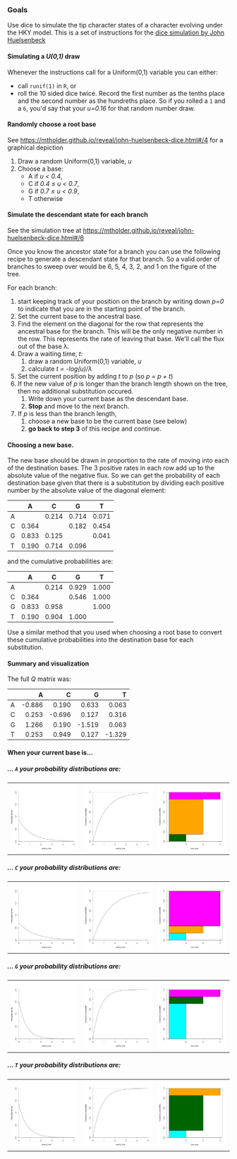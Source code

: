 ### Goals
Use dice to simulate the tip character states of a character evolving under
the HKY model.
This is a set of instructions for the [dice simulation by John Huelsenbeck](https://molevol.mbl.edu/images/1/1a/WoodsHole2012_1.pdf)

#### Simulating a *U(0,1)* draw
Whenever the instructions call for a Uniform(0,1) variable
  you can either:

  * call `runif(1)` in `R`, or
  * roll the 10 sided dice twice. Record the first number as the tenths place
  and the second number as the hundreths place. 
  So if you rolled a `1` and a `6`, you'd say that your *u=0.16*  for that
  random number draw.



#### Randomly choose a root base
See https://mtholder.github.io/reveal/john-huelsenbeck-dice.html#/4 for a 
graphical depiction

   1. Draw a random Uniform(0,1) variable, *u*
   2. Choose a base:
       * A if *u < 0.4*,
       * C if *0.4 ≤ u < 0.7*,
       * G if *0.7 ≤ u < 0.9*,
       * T otherwise

#### Simulate the descendant state for each branch
See the simulation tree at 
https://mtholder.github.io/reveal/john-huelsenbeck-dice.html#/6

Once you know the ancestor state for a branch you can use the following recipe
   to generate a descendant state for that branch.
So a valid order of branches to sweep over would be 6, 5, 4, 3, 2, and 1 on the figure of the tree.

For each branch:
  1. start keeping track of your position on the branch by writing down *p=0* to
  indicate that you are in the starting point of the branch.
  2. Set the current base to the ancestral base.
  3. Find the element on the diagonal for the row that represents the ancestral
    base for the branch. This will be the only negative number in the row. This
    represents the rate of leaving that base. 
    We'll call the flux out of the base λ.
  4. Draw a waiting time, *t*:
      1. draw a random Uniform(0,1) variable, *u*
      2. calculate *t = -log(u)/λ*
  5. Set the current position by adding *t* to *p* (so *p = p + t*)
  6. If the new value of *p* is longer than the branch length shown on the tree, then
    no additional substitution occured. 
      1. Write down your current base as the descendant base.
      2. **Stop** and move to the next branch.
  7. If *p* is less than the branch length, 
      1. choose a new base to be the current base (see below)
      2. **go back to step 3** of this recipe and continue.

#### Choosing a new base.
The new base should be drawn in proportion to the rate of moving into each of the destination
  bases.
The 3 positive rates in each row add up to the absolute value of the negative flux.
So we can get the probability of each destination base given that there is a substitution
by dividing each positive number by the absolute value of the diagonal element:

|   |  A    |    C  |    G  |   T   |
|---|-------|-------|-------|-------|
| A |       | 0.214 | 0.714 | 0.071 |
| C | 0.364 |       | 0.182 | 0.454 | 
| G | 0.833 | 0.125 |       | 0.041 |
| T | 0.190 | 0.714 | 0.096 |       |

and the cumulative probabilities are:

|   | A     |  C    | G     | T     |
|---|-------|-------|-------|-------|
| A |       | 0.214 | 0.929 | 1.000 |
| C | 0.364 |       | 0.546 | 1.000 | 
| G | 0.833 | 0.958 |       | 1.000 |
| T | 0.190 | 0.904 | 1.000 |       |


Use a similar method that you used when choosing a root base to convert these cumulative probabilities into the destination base for each substitution.

#### Summary and visualization

The full *Q* matrix was:

|   |   A    |   C    |   G    |   T    |
|---|-------:|-------:|-------:|-------:|
| A | -0.886 |  0.190 |  0.633 |  0.063 |
| C |  0.253 | -0.696 |  0.127 |  0.316 |
| G |  1.266 |  0.190 | -1.519 |  0.063 |
| T |  0.253 |  0.949 |  0.127 | -1.329 |

#### When your current base is...
##### ... `A` your probability distributions are:

|   |       |      |
|---|-------:|-------:|
| ![waiting time density](./images/prob-density-A.png) | ![cumulative waiting time probability](./images/cumulative-prob-A.png) | ![Cumulative probability of mutation](./images/cumulative-prob-bases-A.png) |

##### ... `C` your probability distributions are:

|   |       |      |
|---|-------:|-------:|
| ![waiting time density](./images/prob-density-C.png) | ![cumulative waiting time probability](./images/cumulative-prob-C.png) | ![Cumulative probability of mutation](./images/cumulative-prob-bases-C.png) |


##### ... `G` your probability distributions are:

|   |       |      |
|---|-------:|-------:|
| ![waiting time density](./images/prob-density-G.png) | ![cumulative waiting time probability](./images/cumulative-prob-G.png) | ![Cumulative probability of mutation](./images/cumulative-prob-bases-G.png) |


##### ... `T` your probability distributions are:

|   |       |      |
|---|-------:|-------:|
| ![waiting time density](./images/prob-density-T.png) | ![cumulative waiting time probability](./images/cumulative-prob-T.png) | ![Cumulative probability of mutation](./images/cumulative-prob-bases-T.png) |
